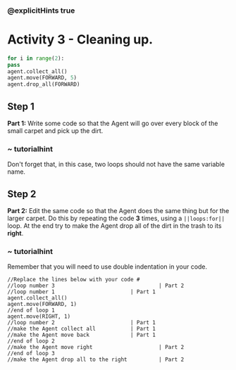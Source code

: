 ### @explicitHints true
# Activity 3 - Cleaning up.

```python
for i in range(2):
pass
agent.collect_all()
agent.move(FORWARD, 5)
agent.drop_all(FORWARD)
```

## Step 1
**Part 1:** Write some code so that the Agent will go over every block of the small carpet and pick up the dirt.
### ~ tutorialhint 
Don't forget that, in this case, two loops should not have the same variable name.

## Step 2
**Part 2:** Edit the same code so that the Agent does the same thing but for the larger carpet. Do this by repeating the code **3** times,
using a `||loops:for||` loop. At the end try to make the Agent drop all of the dirt in the trash to its **right**. 
### ~ tutorialhint 
Remember that you will need to use double indentation in your code.

```template
//Replace the lines below with your code #    
//loop number 3                                 | Part 2
//loop number 1                        | Part 1
agent.collect_all()
agent.move(FORWARD, 1)
//end of loop 1
agent.move(RIGHT, 1)
//loop number 2                        | Part 1
//make the Agent collect all           | Part 1  
//make the Agent move back             | Part 1  
//end of loop 2
//make the Agent move right                     | Part 2
//end of loop 3  
//make the Agent drop all to the right          | Part 2  
```
